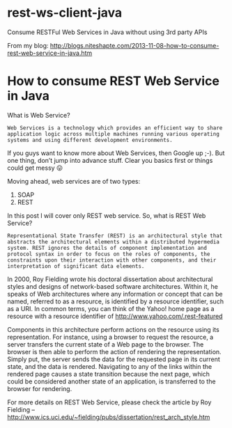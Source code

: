# rest-ws-client-java
Consume RESTFul Web Services in Java without using 3rd party APIs

From my blog: http://blogs.niteshapte.com/2013-11-08-how-to-consume-rest-web-service-in-java.htm

# How to consume REST Web Service in Java

What is Web Service?

    Web Services is a technology which provides an efficient way to share application logic across multiple machines running various operating systems and using different development environments.

If you guys want to know more about Web Services, then Google up ;-). But one thing, don’t jump into advance stuff. Clear you basics first or things could get messy 😛

Moving ahead, web services are of two types:

1. SOAP
2. REST

In this post I will cover only REST web service. So, what is REST Web Service?

    Representational State Transfer (REST) is an architectural style that abstracts the architectural elements within a distributed hypermedia system. REST ignores the details of component implementation and protocol syntax in order to focus on the roles of components, the constraints upon their interaction with other components, and their interpretation of significant data elements.

In 2000, Roy Fielding wrote his doctoral dissertation about architectural styles and designs of network-based software architectures. Within it, he speaks of Web architectures where any information or concept that can be named, referred to as a resource, is identified by a resource identifier, such as a URI. In common terms, you can think of the Yahoo! home page as a resource with a resource identifier of http://www.yahoo.com/.rest-featured

Components in this architecture perform actions on the resource using its representation. For instance, using a browser to request the resource, a server transfers the current state of a Web page to the browser. The browser is then able to perform the action of rendering the representation. Simply put, the server sends the data for the requested page in its current state, and the data is rendered. Navigating to any of the links within the rendered page causes a state transition because the next page, which could be considered another state of an application, is transferred to the browser for rendering.

For more details on REST Web Service, please check the article by Roy Fielding – http://www.ics.uci.edu/~fielding/pubs/dissertation/rest_arch_style.htm
